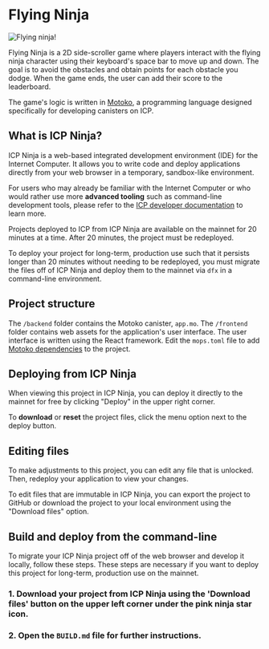 # Flying Ninja

![Flying ninja!](https://icp.ninja/examples/_attachments/flying_ninja.png)

Flying Ninja is a 2D side-scroller game where players interact with the flying ninja character using their keyboard's space bar to move up and down. The goal is to avoid the obstacles and obtain points for each obstacle you dodge. When the game ends, the user can add their score to the leaderboard.

The game's logic is written in [Motoko](https://internetcomputer.org/docs/motoko/main/getting-started/motoko-introduction), a programming language designed specifically for developing canisters on ICP.

## What is ICP Ninja?

ICP Ninja is a web-based integrated development environment (IDE) for the Internet Computer. It allows you to write code and deploy applications directly from your web browser in a temporary, sandbox-like environment.

For users who may already be familiar with the Internet Computer or who would rather use more **advanced tooling** such as command-line development tools, please refer to the [ICP developer documentation](https://internetcomputer.org/docs/building-apps/getting-started/install) to learn more.

Projects deployed to ICP from ICP Ninja are available on the mainnet for 20 minutes at a time. After 20 minutes, the project must be redeployed.

To deploy your project for long-term, production use such that it persists longer than 20 minutes without needing to be redeployed, you must migrate the files off of ICP Ninja and deploy them to the mainnet via `dfx` in a command-line environment.

## Project structure

The `/backend` folder contains the Motoko canister, `app.mo`. The `/frontend` folder contains web assets for the application's user interface. The user interface is written using the React framework. Edit the `mops.toml` file to add [Motoko dependencies](https://mops.one/) to the project.

## Deploying from ICP Ninja

When viewing this project in ICP Ninja, you can deploy it directly to the mainnet for free by clicking "Deploy" in the upper right corner.

To **download** or **reset** the project files, click the menu option next to the deploy button.

## Editing files

To make adjustments to this project, you can edit any file that is unlocked. Then, redeploy your application to view your changes.

To edit files that are immutable in ICP Ninja, you can export the project to GitHub or download the project to your local environment using the "Download files" option.

## Build and deploy from the command-line

To migrate your ICP Ninja project off of the web browser and develop it locally, follow these steps. These steps are necessary if you want to deploy this project for long-term, production use on the mainnet.

### 1. Download your project from ICP Ninja using the 'Download files' button on the upper left corner under the pink ninja star icon.

### 2. Open the `BUILD.md` file for further instructions.
